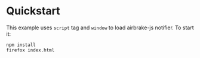 # Quickstart

This example uses `script` tag and `window` to load airbrake-js notifier. To start it:

    npm install
    firefox index.html
